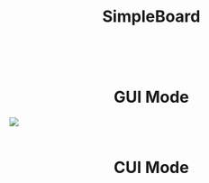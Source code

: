 <center><b><h1>SimpleBoard</h1></b></center>

<br><br><br>
<center><b><h1>GUI Mode</h1></b></center>
<img src="https://github.com/Choi-Young-Hoon/SimpleBoard/blob/master/DashBoard.gif.gif"/>
<br><br>
<center><b><h1>CUI Mode</h1></b></center>
